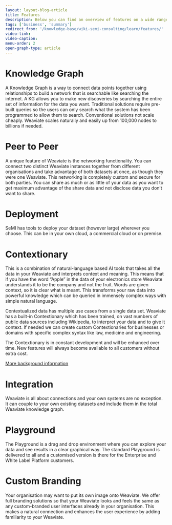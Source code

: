```yaml
---
layout: layout-blog-article
title: Features
description: Below you can find an overview of features on a wide range of products.
tags: ['business', 'summary']
redirect_from: '/knowledge-base/wiki-semi-consulting/learn/features/'
video-link:
video-caption:
menu-order: 2
open-graph-type: article
---
```


# Knowledge Graph

A Knowledge Graph is a way to connect data points together using relationships to build a network that is searchable like searching the internet. A KG allows you to make new discoveries by searching the entire set of information for the data you want. Traditional solutions require pre-built queries so the users can only search what the system has been programmed to allow them to search. Conventional solutions not scale cheaply. Weaviate scales naturally and easily up from 100,000 nodes to billions if needed.

# Peer to Peer

A unique feature of Weaviate is the networking functionality. You can connect two distinct Weaviate instances together from different organisations and take advantage of both datasets at once, as though they were one Weaviate. This networking is completely custom and secure for both parties. You can share as much or as little of your data as you want to get maximum advantage of the share data and not disclose data you don’t want to share.

# Deployment

SeMI has tools to deploy your dataset (however large) wherever you choose. This can be in your own cloud, a commercial cloud or on premise.

# Contextionary

This is a combination of natural-language based AI tools that takes all the data in your Weaviate and interprets context and meaning. This means that if you have the word “Apple” in the data of your electronics store Weaviate understands it to be the company and not the fruit. Words are given context, so it is clear what is meant. This transforms your raw data into powerful knowledge which can be queried in immensely complex ways with simple natural language.

Contextualized data has multiple use cases from a single data set. Weaviate has a built-in Contextionary which has been trained, on vast numbers of public data sources including Wikipedia, to interpret your data and to give it context. If needed we can create custom Contextionaries for businesses or domains with specific complex syntax like law, medicine and engineering.

The Contextionary is in constant development and will be enhanced over time. New features will always become available to all customers without extra cost.

[More background information](/blog/technology-summary/#contextionary)

# Integration

Weaviate is all about connections and your own systems are no exception. It can couple to your own existing datasets and include them in the total Weaviate knowledge graph.

# Playground

The Playground is a drag and drop environment where you can explore your data and see results in a clear graphical way. The standard Playground is delivered to all and a customised version is there for the Enterprise and White Label Platform customers.

# Custom Branding

Your organisation may want to put its own image onto Weaviate. We offer full branding solutions so that your Weaviate looks and feels the same as any custom-branded user interfaces already in your organisation. This makes a natural connection and enhances the user experience by adding familiarity to your Weaviate.
